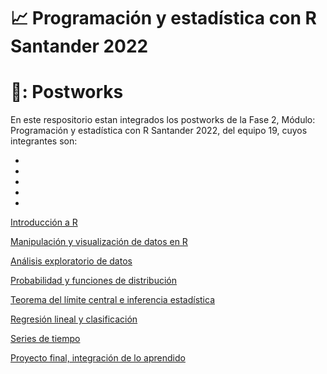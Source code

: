 # 📈 Programación y estadística con R Santander 2022

# 🎯: Postworks

En este respositorio estan integrados los postworks de la Fase 2, Módulo: Programación y estadística con R Santander 2022, del equipo 19, cuyos integrantes son: 

-

-

-

-

-



[Introducción a R](https://github.com/BeduEquipo19/Postworks/tree/main/Sesion1)

[Manipulación y visualización de datos en R](https://github.com/BeduEquipo19/Postworks/tree/main/Sesion2)

[Análisis exploratorio de datos](https://github.com/BeduEquipo19/Postworks/tree/main/Sesion3)

[Probabilidad y funciones de distribución](https://github.com/BeduEquipo19/Postworks/tree/main/Sesion4)

[Teorema del límite central e inferencia estadística](https://github.com/BeduEquipo19/Postworks/tree/main/Sesion5)

[Regresión lineal y clasificación](https://github.com/BeduEquipo19/Postworks/tree/main/Sesion6)

[Series de tiempo](https://github.com/BeduEquipo19/Postworks/tree/main/Sesion7)

[Proyecto final, integración de lo aprendido](https://github.com/BeduEquipo19/Postworks/tree/main/Sesion1)
